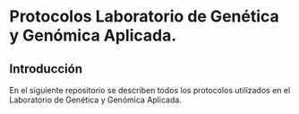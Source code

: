 # Protocolos Laboratorio de Genética y Genómica Aplicada.

## Introducción

En el siguiente repositorio se describen todos los protocolos utilizados en el Laboratorio de Genética y Genómica Aplicada.

